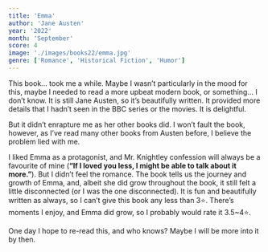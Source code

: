```yaml
---
title: 'Emma'
author: 'Jane Austen'
year: '2022'
month: 'September'
score: 4
image: './images/books22/emma.jpg'
genre: ['Romance', 'Historical Fiction', 'Humor']
---
```


This book… took me a while. Maybe I wasn’t particularly in the mood for this, maybe I needed to read a more upbeat modern book, or something… I don’t know. It is still Jane Austen, so it’s beautifully written. It provided more details that I hadn’t seen in the BBC series or the movies. It is delightful.

But it didn’t enrapture me as her other books did. I won’t fault the book, however, as I’ve read many other books from Austen before, I believe the problem lied with me.

I liked Emma as a protagonist, and Mr. Knightley confession will always be a favourite of mine (**“If I loved you less, I might be able to talk about it more.”**). But I didn’t feel the romance. The book tells us the journey and growth of Emma, and, albeit she did grow throughout the book, it still felt a little disconnected (or I was the one disconnected). It is fun and beautifully written as always, so I can’t give this book any less than 3⭐. There’s moments I enjoy, and Emma did grow, so I probably would rate it 3.5~4⭐.

One day I hope to re-read this, and who knows? Maybe I will be more into it by then.
